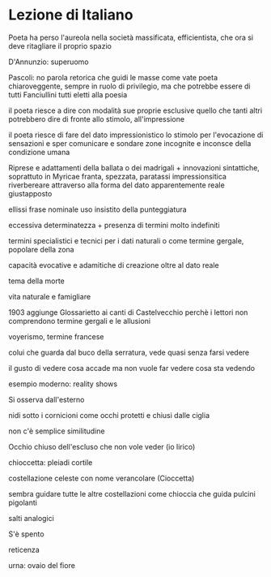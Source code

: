 # Lezione di Italiano


Poeta ha perso l'aureola nella società massificata, efficientista, che ora si deve ritagliare il proprio spazio

D'Annunzio: superuomo

Pascoli: no parola retorica che guidi le masse come vate
poeta chiaroveggente, sempre in ruolo di privilegio, ma che potrebbe essere di tutti
Fanciullini tutti eletti alla poesia

il poeta riesce a dire con modalità sue proprie esclusive quello che tanti altri potrebbero dire di fronte allo stimolo, all'impressione

il poeta riesce di fare del dato impressionistico lo stimolo per l'evocazione di sensazioni e sper comunicare e sondare zone incognite e inconsce della condizione umana

Riprese e adattamenti della ballata o dei madrigali + innovazioni sintattiche, soprattuto in Myricae
franta, spezzata, paratassi impressionsitica
riverbereare attraverso alla forma del dato apparentemente reale giustapposto

ellissi frase nominale uso insistito della punteggiatura

eccessiva determinatezza + presenza di termini molto indefiniti

termini specialistici e tecnici per i dati naturali
o come termine gergale, popolare della zona

capacità evocative e adamitiche di creazione oltre al dato reale


tema della morte

vita naturale e famigliare

1903 aggiunge Glossarietto ai canti di Castelvecchio perchè
i lettori non comprendono termine gergali e le allusioni

voyerismo, termine francese

colui che guarda dal buco della serratura, vede quasi senza farsi vedere

il gusto di vedere cosa accade ma non vuole far vedere cosa sta vedendo

esempio moderno: reality shows

Si osserva dall'esterno

nidi sotto i cornicioni come occhi protetti e chiusi dalle ciglia

non c'è semplice similitudine

Occhio chiuso dell'escluso che non vole veder (io lirico)

chioccetta: pleiadi
cortile

costellazione celeste con nome verancolare (Cioccetta) 

sembra guidare tutte le altre costellazioni come chioccia che guida
pulcini pigolanti

salti analogici

S'è spento

reticenza

urna: ovaio del fiore 
<!--stackedit_data:
eyJoaXN0b3J5IjpbLTM3MDIzNjM3M119
-->